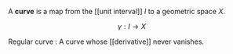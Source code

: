 A **curve** is a map from the [[unit interval]] $I$ to a geometric space $X$.

$$
\gamma : I \to X
$$

Regular curve
: A curve whose [[derivative]] never vanishes.